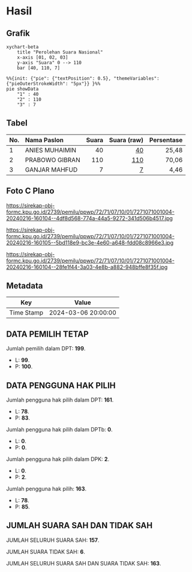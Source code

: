 # Hasil

## Grafik

```mermaid
xychart-beta
    title "Perolehan Suara Nasional"
    x-axis [01, 02, 03]
    y-axis "Suara" 0 --> 110
    bar [40, 110, 7]
```

```mermaid
%%{init: {"pie": {"textPosition": 0.5}, "themeVariables": {"pieOuterStrokeWidth": "5px"}} }%%
pie showData
    "1" : 40
    "2" : 110
    "3" : 7
```

## Tabel

| No. | Nama Paslon    | Suara | Suara (raw) | Persentase |
|:--- |:-------------- | -----:| -----------:| ----------:|
| 1   | ANIES MUHAIMIN | 40    | [40][p-1]   | 25,48      |
| 2   | PRABOWO GIBRAN | 110   | [110][p-2]  | 70,06      |
| 3   | GANJAR MAHFUD  | 7     | [7][p-3]    | 4,46       |


[p-1]: https://github.com/gigit-pemilu/pemilu-2024/blob/main/pilpres/hitung-suara/sub/72-sulawesi-tengah/sub/71-kota-palu/sub/07-tawaeli/sub/1001-pantoloan/sub/004-tps/sub/paslon-1.txt
[p-2]: https://github.com/gigit-pemilu/pemilu-2024/blob/main/pilpres/hitung-suara/sub/72-sulawesi-tengah/sub/71-kota-palu/sub/07-tawaeli/sub/1001-pantoloan/sub/004-tps/sub/paslon-2.txt
[p-3]: https://github.com/gigit-pemilu/pemilu-2024/blob/main/pilpres/hitung-suara/sub/72-sulawesi-tengah/sub/71-kota-palu/sub/07-tawaeli/sub/1001-pantoloan/sub/004-tps/sub/paslon-3.txt

## Foto C Plano

https://sirekap-obj-formc.kpu.go.id/2739/pemilu/ppwp/72/71/07/10/01/7271071001004-20240216-160104--4df8d568-774a-44a5-9272-341d506b4517.jpg

https://sirekap-obj-formc.kpu.go.id/2739/pemilu/ppwp/72/71/07/10/01/7271071001004-20240216-160105--5bd118e9-bc3e-4e60-a648-fdd08c8966e3.jpg

https://sirekap-obj-formc.kpu.go.id/2739/pemilu/ppwp/72/71/07/10/01/7271071001004-20240216-160104--28fe1f44-3a03-4e8b-a882-948bffe8f35f.jpg


## Metadata

| Key        | Value               |
| ---------- | ------------------- |
| Time Stamp | 2024-03-06 20:00:00 |


## DATA PEMILIH TETAP

Jumlah pemilih dalam DPT: **199**.
 * L: **99**.
 * P: **100**.

## DATA PENGGUNA HAK PILIH

Jumlah pengguna hak pilih dalam DPT: **161**.
 * L: **78**.
 * P: **83**.

Jumlah pengguna hak pilih dalam DPTb: **0**.
 * L: **0**.
 * P: **0**.

Jumlah pengguna hak pilih dalam DPK: **2**.
 * L: **0**.
 * P: **2**.

Jumlah pengguna hak pilih: **163**.
 * L: **78**.
 * P: **85**.

## JUMLAH SUARA SAH DAN TIDAK SAH

JUMLAH SELURUH SUARA SAH: **157**.

JUMLAH SUARA TIDAK SAH: **6**.

JUMLAH SELURUH SUARA SAH DAN SUARA TIDAK SAH: **163**.


